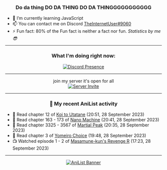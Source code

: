 <div align="center">

### Do da thing DO DA THING DO DA THINGGGGGGGGGGG
</div>

- 🌱 I’m currently learning JavaScript
- 📫 You can contact me on Discord [TheInternetUser#9060](https://discord.com/users/534117072796385300)
- ⚡ Fun fact: 80% of the Fun fact is neither a fact nor fun. _Statistics by me 😎_
<hr>

<div align="center">

### What I'm doing right now:
[![Discord Presence](https://lanyard.cnrad.dev/api/534117072796385300)](https://discord.com/users/534117072796385300)
<hr>

join my server it's open for all <br>
[![Server Invite](https://invidget.switchblade.xyz/bfYgVHxrSs)](https://discord.gg/bfYgVHxrSs)

<hr>
  
### 🌸 My recent AniList activity

</div>

<!-- ANILIST_ACTIVITY:start -->

-   📖 Read chapter 12 of [Koi to Utatane](https://anilist.co/manga/99625) (20:51, 28 September 2023)
-   📖 Read chapter 163 - 173 of [Nano Machine](https://anilist.co/manga/120980) (20:41, 28 September 2023)
-   📖 Read chapter 3325 - 3567 of [Martial Peak](https://anilist.co/manga/104494) (20:35, 28 September 2023)
-   📖 Read chapter 3 of [Yomeiro Choice](https://anilist.co/manga/42090) (19:48, 28 September 2023)
-   📺 Watched episode 1 - 2 of [Masamune-kun's Revenge R](https://anilist.co/anime/146953) (17:23, 28 September 2023)

<!-- ANILIST_ACTIVITY:end -->
<hr>

<div align="center">

[![AniList Banner](https://img.anili.st/User/929966)](https://anilist.co/user/TheInternetUser)

<!-- ![Profile views](https://gpvc.arturio.dev/TheInternetUse7) Since 2023-01-09 -->
<br>


</div>
